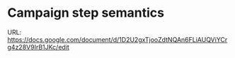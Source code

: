 # Campaign step semantics

URL: https://docs.google.com/document/d/1D2U2gxTjooZdtNQAn6FLiAUQViYCrg4z28V9IrB1JKc/edit
